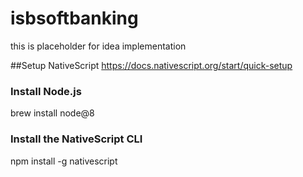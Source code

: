 # isbsoftbanking

this is placeholder for idea implementation


##Setup NativeScript
https://docs.nativescript.org/start/quick-setup

### Install Node.js
brew install node@8

### Install the NativeScript CLI
npm install -g nativescript




